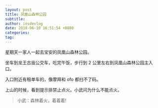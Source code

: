 ```yaml
---
layout: post
title: 凤凰山森林公园
subtitle: 
author: iosdevlog
date: 2018-06-10 16:51:54 +0800
categories: 
tag: 
---
```


星期天一家人一起去宝安的凤凰山森林公园。

坐车到龙王古亩公交车，吃完午饭，步行到 2 公里左右到凤凰山森林公园主入口。

入口附近有租单车的，像摩拜和 ofo 都扫不了码。

上山的时候，看到提示排禁止点火。小武问为什么不能点火。

> 小武：森林着火，着着着!
